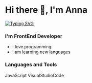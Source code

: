 <h1 aligin="center"> Hi there 👋, I'm Anna</h1>

[![Typing SVG](https://readme-typing-svg.demolab.com?font=Fira+Code&pause=1000&color=54F715&background=FF6A5B00&center=true&vCenter=true&random=false&width=435&lines=Hi+there+%F0%9F%91%8B%2C+I'm+Anna)](https://git.io/typing-svg)

### I'm FrontEnd Developer
- I love programming
- I am learning new languages

### Languages and Tools
JavaScript
VisualStudioCode

